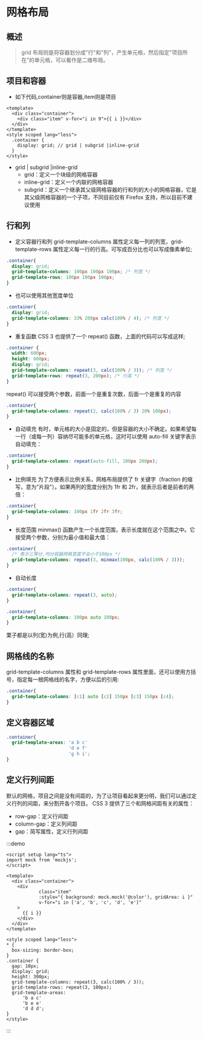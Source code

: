# 网格布局

## 概述
> grid 布局则是将容器划分成"行"和"列"，产生单元格，然后指定"项目所在"的单元格，可以看作是二维布局。

## 项目和容器
- 如下代码,container则是容器,item则是项目
```vue
<template>
  <div class="container">
    <div class="item" v-for="i in 9">{{ i }}</div>
  </div>
</template>
<style scoped lang="less">
  .container {
    display: grid; // grid | subgrid |inline-grid
  }
</style>
```
- grid | subgrid |inline-grid
  - grid：定义一个块级的网格容器
  - inline-grid：定义一个内联的网格容器
  - subgrid：定义一个继承其父级网格容器的行和列的大小的网格容器，它是其父级网格容器的一个子项，不同目前仅有 Firefox 支持，所以目前不建议使用

## 行和列

- 定义容器行和列
  grid-template-columns 属性定义每一列的列宽，grid-template-rows 属性定义每一行的行高。可写成百分比也可以写成像素单位;
```css
.container{
  display: grid;
  grid-template-columns: 100px 100px 100px; /* 列宽 */
  grid-template-rows: 100px 100px 100px;
}
```
<GridOne :style="{ gridTemplateColumns: '100px 100px 100px'}" />

- 也可以使用其他宽度单位
```css
.container{
  display: grid;
  grid-template-columns: 33% 200px calc(100% / 4); /* 列宽 */
}
```
<GridOne :style="{ gridTemplateColumns: '33% 200px calc(100% / 4)'}" />

- 重复函数
  CSS 3 也提供了一个 repeat() 函数，上面的代码可以写成这样;
```css
.container {
  width: 600px;
  height: 600px;
  display: grid;
  grid-template-columns: repeat(3, calc(100% / 3)); /* 列宽 */
  grid-template-rows: repeat(3, 200px); /* 行高 */
}
```
<GridOne :style="{ gridTemplateColumns: 'repeat(3, calc(100% / 3))'}" />
repeat() 可以接受两个参数，前面一个是重复次数，后面一个是重复的内容

```css
.container{
  grid-template-columns: repeat(2, calc(100% / 3) 20% 100px);
}
```
<GridOne :style="{ gridTemplateColumns: 'repeat(2, calc(100% / 6) 10% 100px)'}" />

- 自动填充
  有时，单元格的大小是固定的，但是容器的大小不确定。如果希望每一行（或每一列）容纳尽可能多的单元格，这时可以使用 auto-fill 关键字表示自动填充：
```css
.container{
  grid-template-columns: repeat(auto-fill, 100px 200px);
}
```
<GridOne :style="{ gridTemplateColumns: 'repeat(auto-fill, 100px 200px)'}" />

- 比例填充
  为了方便表示比例关系，网格布局提供了 fr 关键字（fraction 的缩写，意为"片段"）。如果两列的宽度分别为 1fr 和 2fr，就表示后者是前者的两倍：
```css
.container{
  grid-template-columns: 100px 1fr 2fr 3fr;
}
```
<GridOne :style="{ gridTemplateColumns: '100px 1fr 2fr 3fr'}" />

- 长度范围
  minmax() 函数产生一个长度范围，表示长度就在这个范围之中。它接受两个参数，分别为最小值和最大值：
```css
.container{
  /* 表示三等分,均分容器网格宽度不会小于100px */
  grid-template-columns: repeat(3, minmax(100px, calc(100% / 3)));
}
```
<GridOne :style="{ gridTemplateColumns: 'repeat(3, minmax(100px, calc(100% / 3))'}" />

- 自动长度

```css
.container{
  grid-template-columns: repeat(3, auto);
}
```
<GridOne :style="{ gridTemplateColumns: 'repeat(3, auto)'}" />

```css
.container{
  grid-template-columns: 100px auto 100px;
}
```
<GridOne :style="{ gridTemplateColumns: '100px auto 100px'}" />
栗子都是以列(宽)为例,行(高）同理;

## 网格线的名称
grid-template-columns 属性和 grid-template-rows 属性里面，还可以使用方括号，指定每一根网格线的名字，方便以后的引用:
```css
.container{
  grid-template-columns: [c1] auto [c2] 150px [c3] 150px [c4];
}
```
<GridOne :style="{ gridTemplateColumns: '[吴光辉] atuo [爱吃] 150px [土豆] auto'}" />


## 定义容器区域
```css
.container{
  grid-template-areas: 'a b c'
                       'd e f'
                       'g h i';
}
```
<GridTwo />


## 定义行列间距
默认的网格，项目之间是没有间距的，为了让项目看起来更分明，我们可以通过定义行列的间距，来分割开各个项目。
CSS 3 提供了三个和网格间距有关的属性：
- row-gap：定义行间距
- column-gap：定义列间距
- gap：简写属性，定义行列间距

:::demo
```vue
<script setup lang="ts">
import mock from 'mockjs';
</script>

<template>
  <div class="container">
    <div
            class="item"
            :style="{ background: mock.mock('@color'), gridArea: i }"
            v-for="i in ['a', 'b', 'c', 'd', 'e']"
    >
      {{ i }}
    </div>
  </div>
</template>

<style scoped lang="less">
* {
  box-sizing: border-box;
}
.container {
  gap: 10px;
  display: grid;
  height: 300px;
  grid-template-columns: repeat(3, calc(100% / 3));
  grid-template-rows: repeat(3, 100px);
  grid-template-areas:
      'b a c'
      'b e e'
      'd d d';
}
</style>
```
:::

<script setup>
  import GridOne from '../components/css/grid/1.vue';
  import GridTwo from '../components/css/grid/2.vue'
</script>
